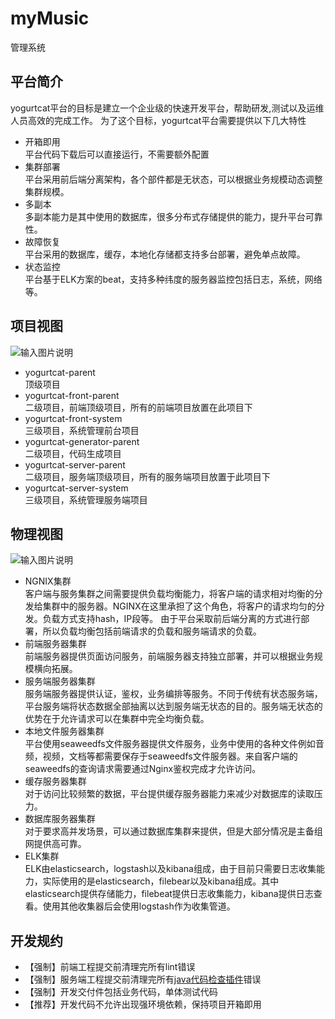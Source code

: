 # myMusic
管理系统
## 平台简介
yogurtcat平台的目标是建立一个企业级的快速开发平台，帮助研发,测试以及运维人员高效的完成工作。
为了这个目标，yogurtcat平台需要提供以下几大特性
- 开箱即用  
平台代码下载后可以直接运行，不需要额外配置
- 集群部署  
平台采用前后端分离架构，各个部件都是无状态，可以根据业务规模动态调整集群规模。
- 多副本  
多副本能力是其中使用的数据库，很多分布式存储提供的能力，提升平台可靠性。
- 故障恢复  
平台采用的数据库，缓存，本地化存储都支持多台部署，避免单点故障。
- 状态监控  
平台基于ELK方案的beat，支持多种纬度的服务器监控包括日志，系统，网络等。
## 项目视图
![输入图片说明](https://images.gitee.com/uploads/images/2019/0619/180107_032f95ca_56595.png "thumb-yogurtcat-parent (1).png")
- yogurtcat-parent  
顶级项目
- yogurtcat-front-parent  
二级项目，前端顶级项目，所有的前端项目放置在此项目下
- yogurtcat-front-system  
三级项目，系统管理前台项目
- yogurtcat-generator-parent  
二级项目，代码生成项目
- yogurtcat-server-parent  
二级项目，服务端顶级项目，所有的服务端项目放置于此项目下
- yogurtcat-server-system  
三级项目，系统管理服务端项目
## 物理视图
![输入图片说明](https://images.gitee.com/uploads/images/2019/0620/232613_927e678c_56595.png "yogurtcat部署图.png")
- NGNIX集群  
客户端与服务集群之间需要提供负载均衡能力，将客户端的请求相对均衡的分发给集群中的服务器。NGINX在这里承担了这个角色，将客户的请求均匀的分发。负载方式支持hash，IP段等。
由于平台采取前后端分离的方式进行部署，所以负载均衡包括前端请求的负载和服务端请求的负载。
- 前端服务器集群  
前端服务器提供页面访问服务，前端服务器支持独立部署，并可以根据业务规模横向拓展。  
- 服务端服务器集群  
服务端服务器提供认证，鉴权，业务编排等服务。不同于传统有状态服务端，平台服务端将状态数据全部抽离以达到服务端无状态的目的。服务端无状态的优势在于允许请求可以在集群中完全均衡负载。
- 本地文件服务器集群  
平台使用seaweedfs文件服务器提供文件服务，业务中使用的各种文件例如音频，视频，文档等都需要保存于seaweedfs文件服务器。来自客户端的seaweedfs的查询请求需要通过Nginx鉴权完成才允许访问。
- 缓存服务器集群  
对于访问比较频繁的数据，平台提供缓存服务器能力来减少对数据库的读取压力。
- 数据库服务器集群  
对于要求高并发场景，可以通过数据库集群来提供，但是大部分情况是主备组网提供高可靠。
- ELK集群  
ELK由elasticsearch，logstash以及kibana组成，由于目前只需要日志收集能力，实际使用的是elasticsearch，filebear以及kibana组成。其中elasticsearch提供存储能力，filebeat提供日志收集能力，kibana提供日志查看。使用其他收集器后会使用logstash作为收集管道。
## 开发规约
- 【强制】前端工程提交前清理完所有lint错误
- 【强制】服务端工程提交前清理完所有[java代码检查插件](https://github.com/alibaba/p3c/tree/master/eclipse-plugin)错误
- 【强制】开发交付件包括业务代码，单体测试代码
- 【推荐】开发代码不允许出现强环境依赖，保持项目开箱即用
